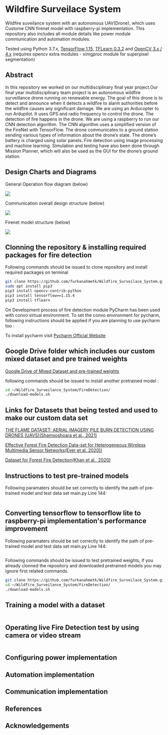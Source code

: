 # Wildfire Surveilace System
Wildfire suveilance system with an autonomous UAV(Drone), which uses Custome CNN firenet model with raspberry-pi implementation. This repository also includes all module details like power module communication and automation modules.

Tested using Python 3.7.x, [TensorFlow 1.15](https://www.tensorflow.org/install/), [TFLearn 0.3.2](http://tflearn.org/) and [OpenCV 3.x / 4.x](http://www.opencv.org) (requires opencv extra modules - ximgproc module for superpixel segmentation)

## Abstract

In this repository we worked on our multidisciplinary final year project.Our final year multidisciplinary team project is an autonomous wildfire surveillance drone running on renewable energy. The goal of this drone is to detect and announce when it detects a wildfire to alarm authorities before the wildfire causes any significant damage. We are using an Arducopter to run Ardupilot. It uses GPS and radio frequency to control the drone. The detection of fire happens in the drone. We are using a raspberry to run our CNN detection algorithm. The CNN algorithm uses a simplified version of the FireNet with TensorFlow.  The drone communicates to a ground station sending various types of information about the drone’s state. The drone’s battery is charged using solar panels. Fire detection using image processing and machine learning. Simulation and testing have also been done through Mission Planner, which will also be used as the GUI for the drone’s ground station.
## Design Charts and Diagrams

General Operation flow diagram (below)

![](https://raw.githubusercontent.com/furkanahmetk/Wildfire_Surveilace_System/GeneralOperationFlogDiagram.png)

Communication overall design structure (below)

![](https://raw.githubusercontent.com/furkanahmetk/Wildfire_Surveilace_System/CommunicationDesign.png)

Firenet model structure (below)

![](https://raw.githubusercontent.com/furkanahmetk/Wildfire_Surveilace_System/StructureOfFirenetModel.png)


## Clonning the repository & installing required packages for fire detection

Following commands should be issued to clone repository and install required packages on terminal
```bash
git clone https://github.com/furkanahmetk/Wildfire_Surveilace_System.git
sudo apt install pip3
pip3 install opencv-contrib-python
pip3 install tensorflow==1.15.4
pip3 install tflearn
```

On Development process of fire detection module PyCharm has been used with convo virtual environment. To set the convo environment for pycharm, following instructions should be applied if you are planning to use pycharm too :

To install pycharm visit [Pycharm Official Website](https://www.jetbrains.com/pycharm/download/#section=linux)




## Google Drive folder which includes our custom mixed dataset and pre trained weights
[Google Drive of Mixed Dataset and pre-trained weights](https://drive.google.com/drive/folders/1yzvNfW-rJRnT51vGhIUvl5yQI0mwzn5x?usp=sharing)

following commands should be issued to install another pretrained model :
```bash
cd ~/Wildfire_Surveilance_System/FireDetection/
./download-models.sh
```

## Links for Datasets that being tested and used to make our custom data set

[THE FLAME DATASET: AERIAL IMAGERY PILE BURN DETECTION USING DRONES (UAVS)(Shamsoshoara et al., 2021)](https://ieee-dataport.org/open-access/flame-dataset-aerial-imagery-pile-burn-detection-using-drones-uavs)

[Effective Forest Fire Detection Data-set for Heterogeneous Wireless Multimedia Sensor Networks(Ever et al.,2020))](https://data.mendeley.com/datasets/g5nzp6j3bt/2)

[Dataset for Forest Fire Detection(Khan et al., 2020)](https://data.mendeley.com/datasets/gjmr63rz2r/1)

## Instructions to test pre-trained models

Following paramaters should be set correctly to identify the path of pre-trained model and test data set
main.py Line 144:
```bash

```

## Converting tensorflow to tensorflow lite to raspberry-pi implementation's performance improvement

Following paramaters should be set correctly to identify the path of pre-trained model and test data set
main.py Line 144:
```bash

```

Following commands should be issued to test pretrained weights, if you already clonned the repository and downloaded pretrained models you may ignore first related commands.

```bash
git clone https://github.com/furkanahmetk/Wildfire_Surveilace_System.git
cd ~/Wildfire_Surveilance_System/FireDetection/
./download-models.sh


```

## Training a model with a dataset

```bash

```

## Operating live Fire Detection test by using camera or video stream

```bash

```
## Configuring power implementation

## Automation implementation

## Communication implementation

## References

## Acknowledgements


